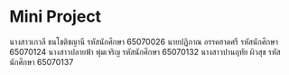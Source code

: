 # Mini Project

นางสาวเกวลี ธนโชติชญานี  รหัสนักศึกษา 65070026
นายปฏิภาณ อรรคฮาดศรี รหัสนักศึกษา 65070124
นางสาวปลายฟ้า พุ่มเจริญ รหัสนักศึกษา 65070132
นางสาวปานฤทัย ผิวสุข รหัสนักศึกษา 65070137
